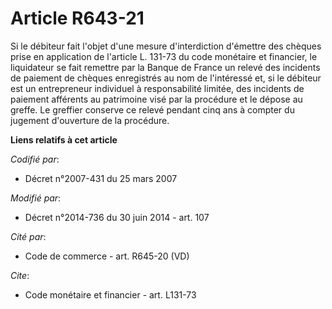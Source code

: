 # Article R643-21

Si le débiteur fait l'objet d'une mesure d'interdiction d'émettre des chèques prise en application de l'article L. 131-73 du
code monétaire et financier, le liquidateur se fait remettre par la Banque de France un relevé des incidents de paiement de
chèques enregistrés au nom de l'intéressé et, si le débiteur est un entrepreneur individuel à responsabilité limitée, des
incidents de paiement afférents au patrimoine visé par la procédure et le dépose au greffe. Le greffier conserve ce relevé
pendant cinq ans à compter du jugement d'ouverture de la procédure.

**Liens relatifs à cet article**

_Codifié par_:

  - Décret n°2007-431 du 25 mars 2007

_Modifié par_:

  - Décret n°2014-736 du 30 juin 2014 - art. 107

_Cité par_:

  - Code de commerce - art. R645-20 (VD)

_Cite_:

  - Code monétaire et financier - art. L131-73
